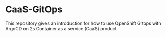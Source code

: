 # CaaS-GitOps
This repository gives an introduction for how to use OpenShift Gitops with ArgoCD on 2s Container as a service (CaaS) product
